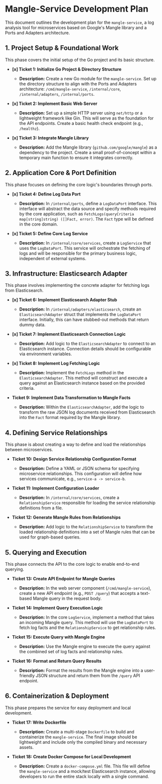 # Mangle-Service Development Plan

This document outlines the development plan for the `mangle-service`, a log analysis tool for microservices based on Google's Mangle library and a Ports and Adapters architecture.

## 1. Project Setup & Foundational Work

This phase covers the initial setup of the Go project and its basic structure.

*   **[x] Ticket 1: Initialize Go Project & Directory Structure**
    *   **Description:** Create a new Go module for the `mangle-service`. Set up the directory structure to align with the Ports and Adapters architecture: `/cmd/mangle-service`, `/internal/core`, `/internal/adapters`, `/internal/ports`.

*   **[x] Ticket 2: Implement Basic Web Server**
    *   **Description:** Set up a simple HTTP server using `net/http` or a lightweight framework like Gin. This will serve as the foundation for the API endpoints. Create a basic health check endpoint (e.g., `/healthz`).

*   **[x] Ticket 3: Integrate Mangle Library**
    *   **Description:** Add the Mangle library (`github.com/google/mangle`) as a dependency to the project. Create a small proof-of-concept within a temporary main function to ensure it integrates correctly.

## 2. Application Core & Port Definition

This phase focuses on defining the core logic's boundaries through ports.

*   **[x] Ticket 4: Define Log Data Port**
    *   **Description:** In `/internal/ports`, define a `LogDataPort` interface. This interface will abstract the data source and specify methods required by the core application, such as `FetchLogs(queryCriteria map[string]string) ([]Fact, error)`. The `Fact` type will be defined in the core domain.

*   **[x] Ticket 5: Define Core Log Service**
    *   **Description:** In `/internal/core/services`, create a `LogService` that uses the `LogDataPort`. This service will orchestrate the fetching of logs and will be responsible for the primary business logic, independent of external systems.

## 3. Infrastructure: Elasticsearch Adapter

This phase involves implementing the concrete adapter for fetching logs from Elasticsearch.

*   **[x] Ticket 6: Implement Elasticsearch Adapter Stub**
    *   **Description:** In `/internal/adapters/elasticsearch`, create an `ElasticsearchAdapter` struct that implements the `LogDataPort` interface. Initially, this can have stubbed-out methods that return dummy data.

*   **[x] Ticket 7: Implement Elasticsearch Connection Logic**
    *   **Description:** Add logic to the `ElasticsearchAdapter` to connect to an Elasticsearch instance. Connection details should be configurable via environment variables.

*   **[x] Ticket 8: Implement Log Fetching Logic**
    *   **Description:** Implement the `FetchLogs` method in the `ElasticsearchAdapter`. This method will construct and execute a query against an Elasticsearch instance based on the provided criteria.

*   **Ticket 9: Implement Data Transformation to Mangle Facts**
    *   **Description:** Within the `ElasticsearchAdapter`, add the logic to transform the raw JSON log documents received from Elasticsearch into the `Fact` format required by the Mangle library.

## 4. Defining Service Relationships

This phase is about creating a way to define and load the relationships between microservices.

*   **Ticket 10: Design Service Relationship Configuration Format**
    *   **Description:** Define a YAML or JSON schema for specifying microservice relationships. This configuration will define how services communicate, e.g., `service-a -> service-b`.

*   **Ticket 11: Implement Configuration Loader**
    *   **Description:** In `/internal/core/services`, create a `RelationshipService` responsible for loading the service relationship definitions from a file.

*   **Ticket 12: Generate Mangle Rules from Relationships**
    *   **Description:** Add logic to the `RelationshipService` to transform the loaded relationship definitions into a set of Mangle rules that can be used for graph-based queries.

## 5. Querying and Execution

This phase connects the API to the core logic to enable end-to-end querying.

*   **Ticket 13: Create API Endpoint for Mangle Queries**
    *   **Description:** In the web server component (`/cmd/mangle-service`), create a new API endpoint (e.g., `POST /query`) that accepts a text-based Mangle query in the request body.

*   **Ticket 14: Implement Query Execution Logic**
    *   **Description:** In the core `LogService`, implement a method that takes an incoming Mangle query. This method will use the `LogDataPort` to fetch log facts and the `RelationshipService` to get relationship rules.

*   **Ticket 15: Execute Query with Mangle Engine**
    *   **Description:** Use the Mangle engine to execute the query against the combined set of log facts and relationship rules.

*   **Ticket 16: Format and Return Query Results**
    *   **Description:** Format the results from the Mangle engine into a user-friendly JSON structure and return them from the `/query` API endpoint.

## 6. Containerization & Deployment

This phase prepares the service for easy deployment and local development.

*   **Ticket 17: Write Dockerfile**
    *   **Description:** Create a multi-stage `Dockerfile` to build and containerize the `mangle-service`. The final image should be lightweight and include only the compiled binary and necessary assets.

*   **Ticket 18: Create Docker Compose for Local Development**
    *   **Description:** Create a `docker-compose.yml` file. This file will define the `mangle-service` and a mock/test Elasticsearch instance, allowing developers to run the entire stack locally with a single command.
